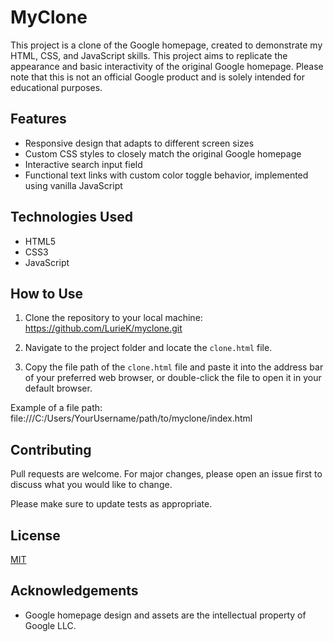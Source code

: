 # MyClone

This project is a clone of the Google homepage, created to demonstrate my HTML, CSS, and JavaScript skills. This project aims to replicate the appearance and basic interactivity of the original Google homepage. Please note that this is not an official Google product and is solely intended for educational purposes.


## Features

- Responsive design that adapts to different screen sizes
- Custom CSS styles to closely match the original Google homepage
- Interactive search input field
- Functional text links with custom color toggle behavior, implemented using vanilla JavaScript

## Technologies Used

- HTML5
- CSS3
- JavaScript

## How to Use

1. Clone the repository to your local machine:
https://github.com/LurieK/myclone.git

2. Navigate to the project folder and locate the `clone.html` file.

3. Copy the file path of the `clone.html` file and paste it into the address bar of your preferred web browser, or double-click the file to open it in your default browser.

Example of a file path:
file:///C:/Users/YourUsername/path/to/myclone/index.html


## Contributing

Pull requests are welcome. For major changes, please open an issue first
to discuss what you would like to change.

Please make sure to update tests as appropriate.

## License

[MIT](https://choosealicense.com/licenses/mit/)

## Acknowledgements

- Google homepage design and assets are the intellectual property of Google LLC.
